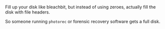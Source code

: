 Fill up your disk like bleachbit, but instead of
using zeroes, actually fill the disk with file
headers.

So someone running `photorec` or forensic recovery
software gets a full disk.
